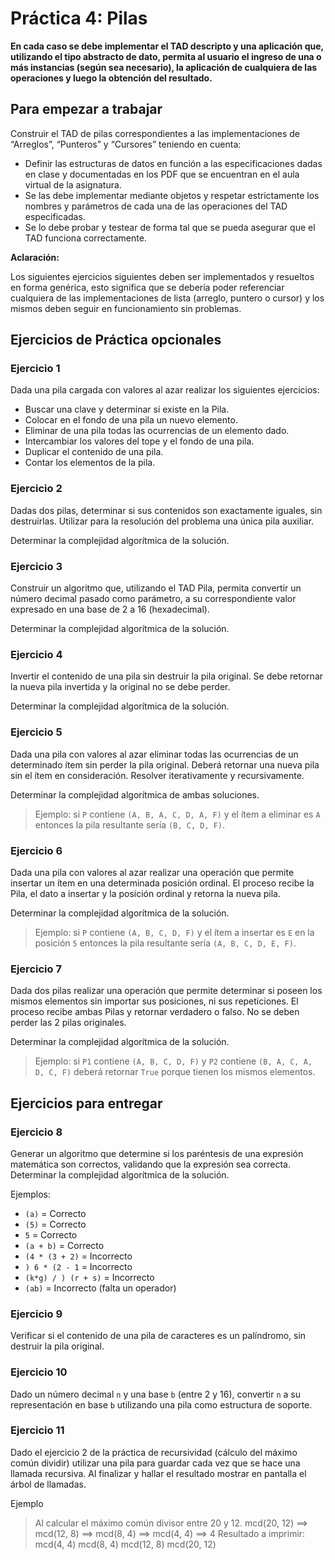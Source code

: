 # Práctica 4: Pilas

**En cada caso se debe implementar el TAD descripto y una aplicación que,
utilizando el tipo abstracto de dato, permita al usuario el ingreso de una o más
instancias (según sea necesario), la aplicación de cualquiera de las operaciones
y luego la obtención del resultado.**

## Para empezar a trabajar

Construir el TAD de pilas correspondientes a las implementaciones de “Arreglos”,
“Punteros” y “Cursores” teniendo en cuenta:

- Definir las estructuras de datos en función a las especificaciones dadas en
  clase y documentadas en los PDF que se encuentran en el aula virtual de la
  asignatura.
- Se las debe implementar mediante objetos y respetar estrictamente los nombres
  y parámetros de cada una de las operaciones del TAD especificadas.
- Se lo debe probar y testear de forma tal que se pueda asegurar que el TAD
  funciona correctamente.

**Aclaración:**

Los siguientes ejercicios siguientes deben ser implementados y resueltos en
forma genérica, esto significa que se debería poder referenciar cualquiera de
las implementaciones de lista (arreglo, puntero o cursor) y los mismos deben
seguir en funcionamiento sin problemas.

## Ejercicios de Práctica opcionales

### Ejercicio 1

Dada una pila cargada con valores al azar realizar los siguientes ejercicios:

- Buscar una clave y determinar si existe en la Pila.
- Colocar en el fondo de una pila un nuevo elemento.
- Eliminar de una pila todas las ocurrencias de un elemento dado.
- Intercambiar los valores del tope y el fondo de una pila.
- Duplicar el contenido de una pila.
- Contar los elementos de la pila.

### Ejercicio 2

Dadas dos pilas, determinar si sus contenidos son exactamente iguales, sin
destruirlas. Utilizar para la resolución del problema una única pila auxiliar.

Determinar la complejidad algorítmica de la solución.

### Ejercicio 3

Construir un algoritmo que, utilizando el TAD Pila, permita convertir un número
decimal pasado como parámetro, a su correspondiente valor expresado en una base
de 2 a 16 (hexadecimal).

Determinar la complejidad algorítmica de la solución.

### Ejercicio 4

Invertir el contenido de una pila sin destruir la pila original. Se debe
retornar la nueva pila invertida y la original no se debe perder.

Determinar la complejidad algorítmica de la solución.

### Ejercicio 5

Dada una pila con valores al azar eliminar todas las ocurrencias de un
determinado ítem sin perder la pila original. Deberá retornar una nueva pila sin
el ítem en consideración. Resolver iterativamente y recursivamente.

Determinar la complejidad algorítmica de ambas soluciones.

> Ejemplo: si `P` contiene `(A, B, A, C, D, A, F)` y el ítem a eliminar es `A`
> entonces la pila resultante sería `(B, C, D, F)`.

### Ejercicio 6

Dada una pila con valores al azar realizar una operación que permite insertar un
ítem en una determinada posición ordinal. El proceso recibe la Pila, el dato a
insertar y la posición ordinal y retorna la nueva pila.

Determinar la complejidad algorítmica de la solución.

> Ejemplo: si `P` contiene `(A, B, C, D, F)` y el ítem a insertar es `E` en la posición `5` entonces la pila resultante sería `(A, B, C, D, E, F)`.

### Ejercicio 7

Dada dos pilas realizar una operación que permite determinar si poseen los
mismos elementos sin importar sus posiciones, ni sus repeticiones. El proceso
recibe ambas Pilas y retornar verdadero o falso. No se deben perder las 2 pilas
originales.

Determinar la complejidad algorítmica de la solución.

> Ejemplo: si `P1` contiene `(A, B, C, D, F)` y `P2` contiene `(B, A, C, A, D, C, F)`
> deberá retornar `True` porque tienen los mismos elementos.

## Ejercicios para entregar

### Ejercicio 8

Generar un algoritmo que determine si los paréntesis de una expresión matemática
son correctos, validando que la expresión sea correcta. Determinar la
complejidad algorítmica de la solución.

Ejemplos:

* `(a)` = Correcto
* `(5)` = Correcto
* `5` = Correcto
* `(a + b)` = Correcto
* `(4 * (3 + 2)` = Incorrecto
* `) 6 * (2 - 1` = Incorrecto
* `(k*g) / ) (r + s)` = Incorrecto
* `(ab)` = Incorrecto (falta un operador)

### Ejercicio 9

Verificar si el contenido de una pila de caracteres es un palíndromo, sin 
destruir la pila original.


### Ejercicio 10

Dado un número decimal `n` y una base `b` (entre 2 y 16), convertir `n` a su 
representación 
en base `b` utilizando una pila como estructura de soporte.


### Ejercicio 11

Dado el ejercicio 2 de la práctica de recursividad (cálculo del máximo común 
dividir) utilizar una pila para guardar cada vez que se hace una llamada 
recursiva. Al finalizar y hallar el resultado mostrar en pantalla el 
árbol de llamadas.

Ejemplo
> Al calcular el máximo común divisor entre 20 y 12.
> mcd(20, 12) ==> mcd(12, 8) ==> mcd(8, 4) ==> mcd(4, 4) ==> 4
> Resultado a imprimir:
> mcd(4, 4)
> mcd(8, 4)
> mcd(12, 8)
> mcd(20, 12)
